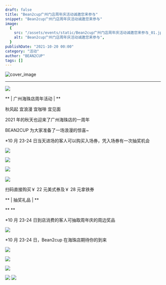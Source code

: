 ```yaml
---
draft: false
title: "Bean2cup广州门店周年庆活动诚邀您来参与"
snippet: "Bean2cup广州门店周年庆活动诚邀您来参与"
image:
  {
    src: "/assets/events/static/Bean2cup广州门店周年庆活动诚邀您来参与_01.jpeg",
    alt: "Bean2cup广州门店周年庆活动诚邀您来参与",
  }
publishDate: "2021-10-20 00:00"
category: "活动"
author: "BEAN2CUP"
tags: []
---
```


![cover_image](/assets/events/static/Bean2cup广州门店周年庆活动诚邀您来参与_01.jpeg)

<!-- # Bean2cup 广州门店周年庆活动诚邀您来参与 -->

---

![](/assets/events/static/Bean2cup广州门店周年庆活动诚邀您来参与_02.png)

** | 广州海珠店周年活动 | **

秋风起 宜浪漫 宜咖啡 宜见面

2021 年的秋天也迎来了广州海珠店的一周年

BEAN2CUP 为大家准备了一场浪漫的惊喜~

\*10 月 23-24 日当天进场的客人可以购买入场券，凭入场券有一次抽奖机会

![](/assets/events/static/Bean2cup广州门店周年庆活动诚邀您来参与_03.jpeg)

![](/assets/events/static/Bean2cup广州门店周年庆活动诚邀您来参与_04.jpeg)

![](/assets/events/static/Bean2cup广州门店周年庆活动诚邀您来参与_05.png)
‍

![](/assets/events/static/Bean2cup广州门店周年庆活动诚邀您来参与_06.png)

扫码直接购买￥ 22 元美式券及￥ 28 元拿铁券

** | 抽奖礼品 | **

\*\*
\*\*

\*10 月 23-24 日到店消费的客人可抽取周年庆的周边奖品

![](/assets/events/static/Bean2cup广州门店周年庆活动诚邀您来参与_07.png)

\*10 月 23-24 日，Bean2cup 在海珠店期待你的到来

![](/assets/events/static/Bean2cup广州门店周年庆活动诚邀您来参与_08.jpeg)

![](/assets/events/static/Bean2cup广州门店周年庆活动诚邀您来参与_09.jpeg)

![](/assets/events/static/Bean2cup广州门店周年庆活动诚邀您来参与_10.jpeg)

![](/assets/events/static/Bean2cup广州门店周年庆活动诚邀您来参与_11.jpeg)
![](/assets/events/static/Bean2cup广州门店周年庆活动诚邀您来参与_12.png)
